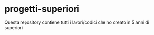 # progetti-superiori
Questa repository contiene tutti i lavori/codici che ho creato in 5 anni di superiori
